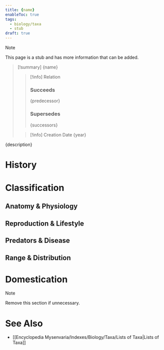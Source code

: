 ```yaml
---
title: {name}
enableToc: true
tags:
  - biology/taxa
  - stub
draft: true
---
```


> [!note]
> This page is a stub and has more information that can be added.

> [!summary] {name}
> > [!info] Relation
> > ### Succeeds
> > {predecessor}
> > ### Supersedes
> > {successors}
>
> > [!info] Creation Date
> > {year}

{description}
# History

# Classification
## Anatomy & Physiology

## Reproduction & Lifestyle

## Predators & Disease

## Range & Distribution

# Domestication

> [!note]
> Remove this section if unnecessary.
# See Also
- [[Encyclopedia Mysenvaria/Indexes/Biology/Taxa/Lists of Taxa|Lists of Taxa]]